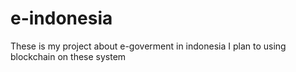 # e-indonesia
These is my project about e-goverment in indonesia I plan to using blockchain on these system
